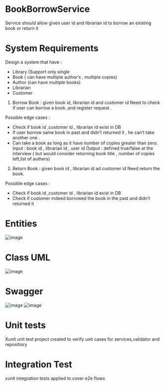 # BookBorrowService
Service should allow given user id and librarian id to borrow an existing book or return it

# System Requirements 

Design a system that have :
-	Library (Support only single
-	Book ( can have multiple author’s , multiple copies)
-	Author (can have multiple books)
-	Librarian
-	Customer

1.	Borrow Book : given book id, librarian id and customer id
Need to check if user can borrow a book ,and register request .

Possible edge cases :
-	Check if book id ,customer id , librarian id exist in DB 
-	If user borrow same book in past and didn’t returned it , he can’t take another one .
-	Can take a book as long as it have number of copies greater than zero.
Input : book id , librarian id , user id 
Output : defined true/false at the interview ( but would consider returning book title , number of copies left,list of authers)

2.	Return Book : given book id , librarian id ad customer id 
Need return the book.

Possible edge cases :
-	Check if book id ,customer id , librarian id exist in DB 
-	Check if customer indeed borrowed the book in the past and didn’t returned it 



# Entities
![image](https://user-images.githubusercontent.com/18490274/110212879-2a0b8100-7ea6-11eb-9bee-d73cec232f46.png)

# Class UML 
![image](https://user-images.githubusercontent.com/18490274/110213679-b4a1af80-7ea9-11eb-840f-272e32abba89.png)


# Swagger
![image](https://user-images.githubusercontent.com/18490274/110214767-c6d21c80-7eae-11eb-91bb-9a66a79cca58.png)
![image](https://user-images.githubusercontent.com/18490274/110214780-dea9a080-7eae-11eb-85f8-0e6cb42f41a3.png)


# Unit tests
Xunit unit test project created to verify unit cases for services,validator and repositiory

# Integration Test 
xunit integration tests applied to cover e2e flows




 





